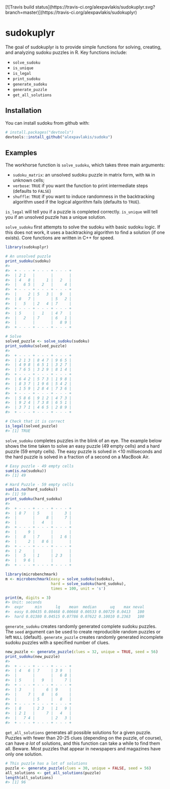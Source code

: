 
<!-- badges: start --> [![Travis build status](https://travis-ci.org/alexpavlakis/sudokuplyr.svg?branch=master)](https://travis-ci.org/alexpavlakis/sudokuplyr) <!-- badges: end -->

sudokuplyr
==========

The goal of sudokuplyr is to provide simple functions for solving, creating, and analyzing sudoku puzzles in R. Key functions include:

-   `solve_sudoku`
-   `is_unique`
-   `is_legal`
-   `print_sudoku`
-   `generate_sudoku`
-   `generate_puzzle`
-   `get_all_solutions`

Installation
------------

You can install sudoku from github with:

``` r
# install.packages("devtools")
devtools::install_github("alexpavlakis/sudoku")
```

Examples
--------

The workhorse function is `solve_sudoku`, which takes three main arguments:

-   `sudoku_matrix`: an unsolved sudoku puzzle in matrix form, with `NA` in unknown cells;
-   `verbose`: `TRUE` if you want the function to print intermediate steps (defaults to `FALSE`)
-   `shuffle`: `TRUE` if you want to induce randomness in the backtracking algorithm used if the logical algorithm fails (defaults to `TRUE`).

`is_legal` will tell you if a puzzle is completed correctly. `is_unique` will tell you if an unsolved puzzle has a unique solution.

`solve_sudoku` first attempts to solve the sudoku with basic sudoku logic. If this does not work, it uses a backtracking algorithm to find a solution (if one exists). Core functions are written in C++ for speed.

``` r
library(sudokuplyr)

# An unsolved puzzle
print_sudoku(sudoku)
#>                           
#>  + - - - + - - - + - - - +
#>  | 2 1   |       |       |
#>  | 4   8 |     1 |   2   |
#>  |   6 5 |   2   |     4 |
#>  + - - - + - - - + - - - +
#>  |     2 | 5   3 |   9   |
#>  | 8   7 |       | 5   2 |
#>  |   5   | 2   4 | 7     |
#>  + - - - + - - - + - - - +
#>  | 5     |   1   | 4 7   |
#>  |   2   | 7     | 6   1 |
#>  |       |       |   8 9 |
#>  + - - - + - - - + - - - +

# Solve
solved_puzzle <- solve_sudoku(sudoku)
print_sudoku(solved_puzzle)
#>                           
#>  + - - - + - - - + - - - +
#>  | 2 1 3 | 8 4 7 | 9 6 5 |
#>  | 4 9 8 | 6 5 1 | 3 2 7 |
#>  | 7 6 5 | 3 2 9 | 8 1 4 |
#>  + - - - + - - - + - - - +
#>  | 6 4 2 | 5 7 3 | 1 9 8 |
#>  | 8 3 7 | 1 9 6 | 5 4 2 |
#>  | 1 5 9 | 2 8 4 | 7 3 6 |
#>  + - - - + - - - + - - - +
#>  | 5 8 6 | 9 1 2 | 4 7 3 |
#>  | 9 2 4 | 7 3 8 | 6 5 1 |
#>  | 3 7 1 | 4 6 5 | 2 8 9 |
#>  + - - - + - - - + - - - +

# Check that it is correct
is_legal(solved_puzzle)
#> [1] TRUE
```

`solve_sudoku` completes puzzles in the blink of an eye. The example below shows the time taken to solve an easy puzzle (49 empty cells) and a hard puzzle (59 empty cells). The easy puzzle is solved in &lt;10 milliseconds and the hard puzzle is solved in a fraction of a second on a MacBook Air.

``` r
# Easy puzzle - 49 empty cells
sum(is.na(sudoku))
#> [1] 49

# Hard Puzzle - 59 empty cells
sum(is.na(hard_sudoku))
#> [1] 59
print_sudoku(hard_sudoku)
#>                           
#>  + - - - + - - - + - - - +
#>  | 8 7   | 5     |     3 |
#>  |       |     8 |     7 |
#>  |       |   4   |       |
#>  + - - - + - - - + - - - +
#>  |     9 |       |       |
#>  |   8   | 7     |   1 6 |
#>  |     2 |   8 6 |       |
#>  + - - - + - - - + - - - +
#>  | 2     |       |       |
#>  |   5   | 1     | 2 3   |
#>  |   9 6 |       |       |
#>  + - - - + - - - + - - - +
```

``` r
library(microbenchmark)
m <- microbenchmark(easy = solve_sudoku(sudoku),
                    hard = solve_sudoku(hard_sudoku), 
                    times = 100, unit = 's')
```

``` r
print(m, digits = 3)
#> Unit: seconds
#>  expr     min      lq    mean  median      uq    max neval
#>  easy 0.00435 0.00468 0.00668 0.00533 0.00729 0.0413   100
#>  hard 0.01380 0.04515 0.07786 0.07622 0.10010 0.2363   100
```

`generate_sudoku` creates randomly generated complete sudoku puzzles. The `seed` argument can be used to create reproducible random puzzles or left `NULL` (default). `generate_puzzle` creates randomly generated incomplete sudoku puzzles with a specified number of clues.

``` r
new_puzzle <- generate_puzzle(clues = 32, unique = TRUE, seed = 56)
print_sudoku(new_puzzle)
#>                           
#>  + - - - + - - - + - - - +
#>  | 4   6 | 7     | 3 9   |
#>  |       |       |   6 8 |
#>  | 5     |   9   |     7 |
#>  + - - - + - - - + - - - +
#>  | 3     |     6 | 9     |
#>  |     7 |   8   | 6     |
#>  |       | 5     |   8   |
#>  + - - - + - - - + - - - +
#>  | 8     | 2 3   | 1   9 |
#>  | 2 1   |     7 |   4   |
#>  |   7 4 |       | 2   3 |
#>  + - - - + - - - + - - - +
```

`get_all_solutions` generates all possible solutions for a given puzzle. Puzzles with fewer than 20-25 clues (depending on the puzzle, of course), can have *a lot* of solutions, and this function can take a while to find them all. Beware. Most puzzles that appear in newspapers and magazines have only one solution.

``` r
# This puzzle has a lot of solutions
puzzle <- generate_puzzle(clues = 30, unique = FALSE, seed = 56)
all_solutions <- get_all_solutions(puzzle)
length(all_solutions)
#> [1] 96
```
